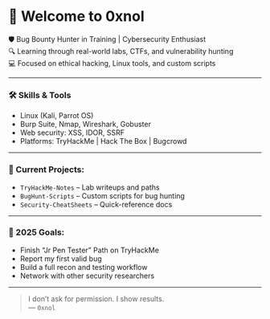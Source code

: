 # 👋 Welcome to 0xnol

🛡️ Bug Bounty Hunter in Training | Cybersecurity Enthusiast  
🔍 Learning through real-world labs, CTFs, and vulnerability hunting  
💻 Focused on ethical hacking, Linux tools, and custom scripts

---

### 🛠️ Skills & Tools
- Linux (Kali, Parrot OS)
- Burp Suite, Nmap, Wireshark, Gobuster
- Web security: XSS, IDOR, SSRF
- Platforms: TryHackMe | Hack The Box | Bugcrowd

---

### 📁 Current Projects:
- `TryHackMe-Notes` – Lab writeups and paths
- `BugHunt-Scripts` – Custom scripts for bug hunting
- `Security-CheatSheets` – Quick-reference docs

---

### 🎯 2025 Goals:
- Finish “Jr Pen Tester” Path on TryHackMe
- Report my first valid bug
- Build a full recon and testing workflow
- Network with other security researchers

---

> I don’t ask for permission. I show results.  
> — `0xnol`
